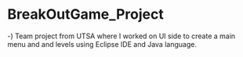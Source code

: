 # BreakOutGame_Project

-) Team project from UTSA where I worked on UI side to create a main menu and and levels using Eclipse IDE and Java language.

